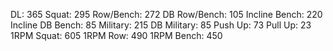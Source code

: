 DL: 365
 Squat: 295
 Row/Bench: 272
 DB Row/Bench: 105
 Incline Bench: 220
 Incline DB Bench: 85
 Military: 215
 DB Military: 85
 Push Up: 73
 Pull Up: 23
 1RPM Squat: 605
 1RPM Row: 490
 1RPM Bench: 450
